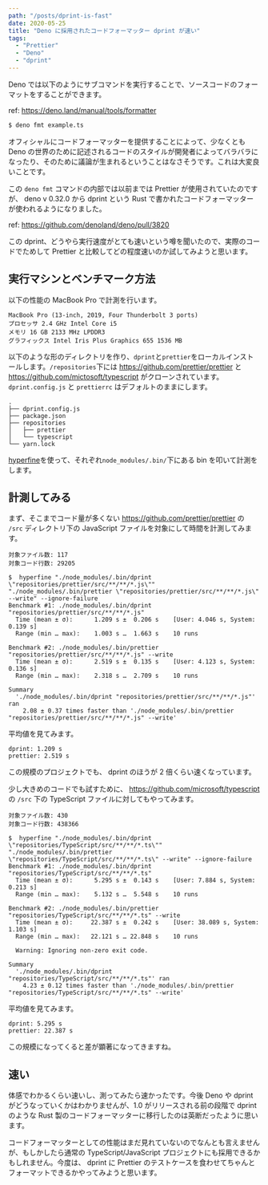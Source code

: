 ```yaml
---
path: "/posts/dprint-is-fast"
date: 2020-05-25
title: "Deno に採用されたコードフォーマッター dprint が速い"
tags:
  - "Prettier"
  - "Deno"
  - "dprint"
---
```


Deno では以下のようにサブコマンドを実行することで、ソースコードのフォーマットをすることができます。

ref: https://deno.land/manual/tools/formatter

```sh
$ deno fmt example.ts
```

オフィシャルにコードフォーマッターを提供することによって、少なくとも Deno の世界のために記述されるコードのスタイルが開発者によってバラバラになったり、そのために議論が生まれるということはなさそうです。これは大変良いことです。

この `deno fmt` コマンドの内部では以前までは Prettier が使用されていたのですが、 deno v 0.32.0 から dprint という Rust で書かれたコードフォーマッターが使われるようになりました。

ref: https://github.com/denoland/deno/pull/3820

この dprint、どうやら実行速度がとても速いという噂を聞いたので、実際のコードでためして Prettier と比較してどの程度速いのか試してみようと思います。

## 実行マシンとベンチマーク方法

以下の性能の MacBook Pro で計測を行います。

```
MacBook Pro (13-inch, 2019, Four Thunderbolt 3 ports)
プロセッサ 2.4 GHz Intel Core i5
メモリ 16 GB 2133 MHz LPDDR3
グラフィックス Intel Iris Plus Graphics 655 1536 MB
```

以下のような形のディレクトリを作り、`dprint`と`prettier`をローカルインストールします。`/repositories`下には https://github.com/prettier/prettier と https://github.com/mictosoft/typescript がクローンされています。`dprint.config.js` と `prettierrc` はデフォルトのままにします。

```
.
├── dprint.config.js
├── package.json
├── repositories
│   ├── prettier
│   └── typescript
└── yarn.lock
```

[hyperfine](https://github.com/sharkdp/hyperfine)を使って、それぞれ`node_modules/.bin/`下にある bin を叩いて計測をします。

## 計測してみる

まず、そこまでコード量が多くない https://github.com/prettier/prettier の `/src` ディレクトリ下の JavaScript ファイルを対象にして時間を計測してみます。

```
対象ファイル数: 117
対象コード行数: 29205
```

```
$  hyperfine "./node_modules/.bin/dprint \"repositories/prettier/src/**/**/*.js\"" "./node_modules/.bin/prettier \"repositories/prettier/src/**/**/*.js\" --write" --ignore-failure
Benchmark #1: ./node_modules/.bin/dprint "repositories/prettier/src/**/**/*.js"
  Time (mean ± σ):      1.209 s ±  0.206 s    [User: 4.046 s, System: 0.139 s]
  Range (min … max):    1.003 s …  1.663 s    10 runs

Benchmark #2: ./node_modules/.bin/prettier "repositories/prettier/src/**/**/*.js" --write
  Time (mean ± σ):      2.519 s ±  0.135 s    [User: 4.123 s, System: 0.136 s]
  Range (min … max):    2.318 s …  2.709 s    10 runs

Summary
  './node_modules/.bin/dprint "repositories/prettier/src/**/**/*.js"' ran
    2.08 ± 0.37 times faster than './node_modules/.bin/prettier "repositories/prettier/src/**/**/*.js" --write'
```

平均値を見てみます。

```
dprint: 1.209 s
prettier: 2.519 s
```

この規模のプロジェクトでも、 dprint のほうが 2 倍くらい速くなっています。

少し大きめのコードでも試すために、 https://github.com/microsoft/typescript の `/src` 下の TypeScript ファイルに対してもやってみます。

```
対象ファイル数: 430
対象コード行数: 438366
```

```
$  hyperfine "./node_modules/.bin/dprint \"repositories/TypeScript/src/**/**/*.ts\"" "./node_modules/.bin/prettier \"repositories/TypeScript/src/**/**/*.ts\" --write" --ignore-failure
Benchmark #1: ./node_modules/.bin/dprint "repositories/TypeScript/src/**/**/*.ts"
  Time (mean ± σ):      5.295 s ±  0.143 s    [User: 7.884 s, System: 0.213 s]
  Range (min … max):    5.132 s …  5.548 s    10 runs

Benchmark #2: ./node_modules/.bin/prettier "repositories/TypeScript/src/**/**/*.ts" --write
  Time (mean ± σ):     22.387 s ±  0.242 s    [User: 38.089 s, System: 1.103 s]
  Range (min … max):   22.121 s … 22.848 s    10 runs

  Warning: Ignoring non-zero exit code.

Summary
  './node_modules/.bin/dprint "repositories/TypeScript/src/**/**/*.ts"' ran
    4.23 ± 0.12 times faster than './node_modules/.bin/prettier "repositories/TypeScript/src/**/**/*.ts" --write'
```

平均値を見てみます。

```
dprint: 5.295 s
prettier: 22.387 s
```

この規模になってくると差が顕著になってきますね。

## 速い

体感でわかるくらい速いし、測ってみたら速かったです。今後 Deno や dprint がどうなっていくかはわかりませんが、1.0 がリリースされる前の段階で dprint のような Rust 製のコードフォーマッターに移行したのは英断だったように思います。

コードフォーマッターとしての性能はまだ見れていないのでなんとも言えませんが、もしかしたら通常の TypeScript/JavaScript プロジェクトにも採用できるかもしれません。今度は、 dprint に Prettier のテストケースを食わせてちゃんとフォーマットできるかやってみようと思います。
